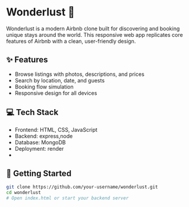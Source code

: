 # Wonderlust 🏡

Wonderlust is a modern Airbnb clone built for discovering and booking unique stays around the world. This responsive web app replicates core features of Airbnb with a clean, user-friendly design.

## ✨ Features

- Browse listings with photos, descriptions, and prices
- Search by location, date, and guests
- Booking flow simulation
- Responsive design for all devices

## 💻 Tech Stack

- Frontend: HTML, CSS, JavaScript
- Backend: express,node
- Database: MongoDB
- Deployment: render
- 

## 🚀 Getting Started

```bash
git clone https://github.com/your-username/wonderlust.git
cd wonderlust
# Open index.html or start your backend server
